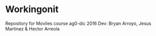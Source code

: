 # Workingonit
Repository for Moviles course ag0-dic 2016  Dev: Bryan Arroyo, Jesus Martinez &amp; Hector Arreola
